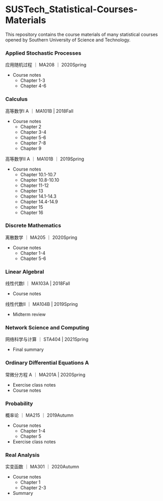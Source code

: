 # SUSTech_Statistical-Courses-Materials

This repository contains the course materials of many statistical courses opened by Southern University of Science and Technology.


### Applied Stochastic Processes
应用随机过程 ｜ MA208 ｜ 2020Spring
- Course notes
  - Chapter 1-3
  - Chapter 4-6


### Calculus
高等数学I A ｜ MA101B | 2018Fall
- Course notes
  - Chapter 2
  - Chapter 3-4
  - Chapter 5-6
  - Chapter 7-8
  - Chapter 9

高等数学II A ｜ MA101B ｜ 2019Spring
- Course notes
  - Chapter 10.1-10.7
  - Chapter 10.8-10.10
  - Chapter 11-12
  - Chapter 13
  - Chapter 14.1-14.3
  - Chapter 14.4-14.9
  - Chapter 15
  - Chapter 16
 

### Discrete Mathematics
离散数学 ｜ MA205 ｜ 2020Spring
- Course notes
  - Chapter 1-4
  - Chapter 5-6


### Linear Algebral
线性代数I ｜ MA103A | 2018Fall
- Course notes

线性代数II ｜ MA104B | 2019Spring
- Midterm review


### Network Science and Computing
网络科学与计算 ｜ STA404 | 2021Spring
- Final summary


### Ordinary Differential Equations A
常微分方程 A ｜ MA201A | 2020Spring
- Exercise class notes
- Course notes


### Probability
概率论 ｜ MA215 ｜ 2019Autumn
- Course notes
    - Chapter 1-4
    - Chapter 5
- Exercise class notes


### Real Analysis
实变函数 ｜ MA301 ｜ 2020Autumn
- Course notes
  - Chapter 1
  - Chapter 2-3
- Summary

